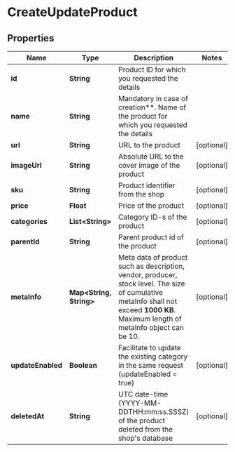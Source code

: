 
# CreateUpdateProduct

## Properties
Name | Type | Description | Notes
------------ | ------------- | ------------- | -------------
**id** | **String** | Product ID for which you requested the details | 
**name** | **String** | Mandatory in case of creation**. Name of the product for which you requested the details | 
**url** | **String** | URL to the product |  [optional]
**imageUrl** | **String** | Absolute URL to the cover image of the product |  [optional]
**sku** | **String** | Product identifier from the shop |  [optional]
**price** | **Float** | Price of the product |  [optional]
**categories** | **List&lt;String&gt;** | Category ID-s of the product |  [optional]
**parentId** | **String** | Parent product id of the product |  [optional]
**metaInfo** | **Map&lt;String, String&gt;** | Meta data of product such as description, vendor, producer, stock level. The size of cumulative metaInfo shall not exceed **1000 KB**. Maximum length of metaInfo object can be 10. |  [optional]
**updateEnabled** | **Boolean** | Facilitate to update the existing category in the same request (updateEnabled &#x3D; true) |  [optional]
**deletedAt** | **String** | UTC date-time (YYYY-MM-DDTHH:mm:ss.SSSZ) of the product deleted from the shop&#39;s database |  [optional]



